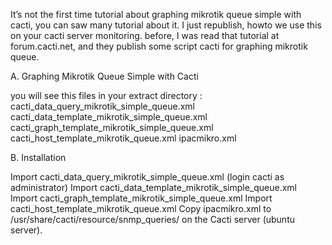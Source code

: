 It’s not the first time tutorial about graphing mikrotik queue simple with cacti, you can saw many tutorial about it.  I just republish, howto we use this on your cacti server monitoring. before, I was read that tutorial at forum.cacti.net, and they publish some script cacti for graphing mikrotik queue.

A. Graphing Mikrotik Queue Simple with Cacti

you will see this files in your extract directory :
cacti_data_query_mikrotik_simple_queue.xml
cacti_data_template_mikrotik_simple_queue.xml
cacti_graph_template_mikrotik_simple_queue.xml
cacti_host_template_mikrotik_queue.xml
ipacmikro.xml

B. Installation

Import cacti_data_query_mikrotik_simple_queue.xml (login cacti as administrator)
Import cacti_data_template_mikrotik_simple_queue.xml
Import cacti_graph_template_mikrotik_simple_queue.xml
Import cacti_host_template_mikrotik_queue.xml
Copy ipacmikro.xml to /usr/share/cacti/resource/snmp_queries/ on the Cacti server (ubuntu server).
